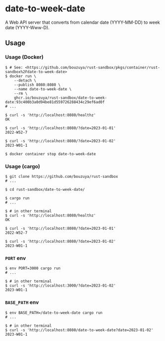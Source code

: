 # date-to-week-date

A Web API server that converts from calendar date (YYYY-MM-DD) to week date (YYYY-Www-D).

## Usage

### Usage (Docker)

```console
$ # See: <https://github.com/bouzuya/rust-sandbox/pkgs/container/rust-sandbox%2Fdate-to-week-date>
$ docker run \
    --detach \
    --publish 8080:8080 \
    --name date-to-week-date \
    --rm \
    ghcr.io/bouzuya/rust-sandbox/date-to-week-date:93c400b3a0d94be81d559726288434c29ef6ad0f
# ...

$ curl -s 'http://localhost:8080/healthz'
OK

$ curl -s 'http://localhost:8080/?date=2023-01-01'
2022-W52-7

$ curl -s 'http://localhost:8080/?date=2023-01-02'
2023-W01-1

$ docker container stop date-to-week-date
```

### Usage (cargo)

```console
$ git clone https://github.com/bouzuya/rust-sandbox
# ...

$ cd rust-sandbox/date-to-week-date/

$ cargo run
# ...

$ # in other terminal
$ curl -s 'http://localhost:8080/healthz'
OK

$ curl -s 'http://localhost:8080/?date=2023-01-01'
2022-W52-7

$ curl -s 'http://localhost:8080/?date=2023-01-02'
2023-W01-1
```

### `PORT` env

```console
$ env PORT=3000 cargo run
# ...

$ # in other terminal
$ curl -s 'http://localhost:3000/?date=2023-01-02'
2023-W01-1

```

### `BASE_PATH` env

```console
$ env BASE_PATH=/date-to-week-date cargo run
# ...

$ # in other terminal
$ curl -s 'http://localhost:8080/date-to-week-date?date=2023-01-02'
2023-W01-1

```
